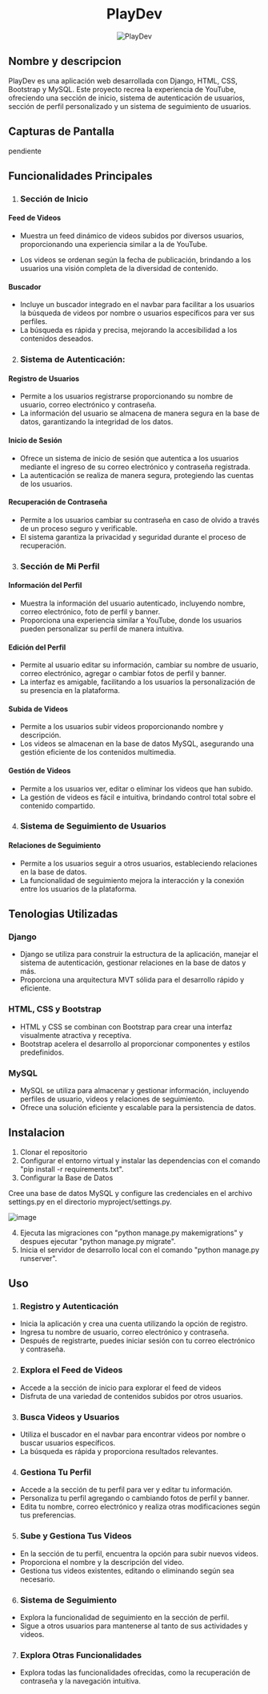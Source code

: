 <h1 align="center">
  <b>PlayDev</b>
</h1>

<p align="center">
  <img src="" alt="PlayDev">
</p>

## Nombre y descripcion 

PlayDev es una aplicación web desarrollada con Django, HTML, CSS, Bootstrap y MySQL. Este proyecto recrea la experiencia de YouTube, ofreciendo una sección de inicio, sistema de autenticación de usuarios, sección de perfil personalizado y un sistema de seguimiento de usuarios.

## Capturas de Pantalla

pendiente

## Funcionalidades Principales

1. ### Sección de Inicio

#### Feed de Videos

- Muestra un feed dinámico de videos subidos por diversos usuarios, proporcionando una experiencia similar a la de YouTube.

- Los videos se ordenan según la fecha de publicación, brindando a los usuarios una visión completa de la diversidad de contenido.

#### Buscador

- Incluye un buscador integrado en el navbar para facilitar a los usuarios la búsqueda de videos por nombre o usuarios específicos para ver sus perfiles.
- La búsqueda es rápida y precisa, mejorando la accesibilidad a los contenidos deseados.

2. ### Sistema de Autenticación:

#### Registro de Usuarios

- Permite a los usuarios registrarse proporcionando su nombre de usuario, correo electrónico y contraseña.
- La información del usuario se almacena de manera segura en la base de datos, garantizando la integridad de los datos.

#### Inicio de Sesión

- Ofrece un sistema de inicio de sesión que autentica a los usuarios mediante el ingreso de su correo electrónico y contraseña registrada.
- La autenticación se realiza de manera segura, protegiendo las cuentas de los usuarios.

#### Recuperación de Contraseña

- Permite a los usuarios cambiar su contraseña en caso de olvido a través de un proceso seguro y verificable.
- El sistema garantiza la privacidad y seguridad durante el proceso de recuperación.

3. ### Sección de Mi Perfil

#### Información del Perfil

- Muestra la información del usuario autenticado, incluyendo nombre, correo electrónico, foto de perfil y banner.
- Proporciona una experiencia similar a YouTube, donde los usuarios pueden personalizar su perfil de manera intuitiva.

#### Edición del Perfil

- Permite al usuario editar su información, cambiar su nombre de usuario, correo electrónico, agregar o cambiar fotos de perfil y banner.
- La interfaz es amigable, facilitando a los usuarios la personalización de su presencia en la plataforma.

#### Subida de Videos

- Permite a los usuarios subir videos proporcionando nombre y descripción.
- Los videos se almacenan en la base de datos MySQL, asegurando una gestión eficiente de los contenidos multimedia.

#### Gestión de Videos

- Permite a los usuarios ver, editar o eliminar los videos que han subido.
- La gestión de videos es fácil e intuitiva, brindando control total sobre el contenido compartido.

4. ### Sistema de Seguimiento de Usuarios

#### Relaciones de Seguimiento

- Permite a los usuarios seguir a otros usuarios, estableciendo relaciones en la base de datos.
- La funcionalidad de seguimiento mejora la interacción y la conexión entre los usuarios de la plataforma.

## Tenologias Utilizadas

### Django

- Django se utiliza para construir la estructura de la aplicación, manejar el sistema de autenticación, gestionar relaciones en la base de datos y más.
- Proporciona una arquitectura MVT sólida para el desarrollo rápido y eficiente.

### HTML, CSS y Bootstrap

- HTML y CSS se combinan con Bootstrap para crear una interfaz visualmente atractiva y receptiva.
- Bootstrap acelera el desarrollo al proporcionar componentes y estilos predefinidos.

### MySQL

- MySQL se utiliza para almacenar y gestionar información, incluyendo perfiles de usuario, videos y relaciones de seguimiento.
- Ofrece una solución eficiente y escalable para la persistencia de datos.

## Instalacion

1. Clonar el repositorio
2. Configurar el entorno virtual y instalar las dependencias con el comando "pip install -r requirements.txt".
3. Configurar la Base de Datos

Cree una base de datos MySQL y configure las credenciales en el archivo settings.py en el directorio myproject/settings.py.

![image](https://github.com/andresfr1409/BibliotecaDeCine/assets/138944864/d64f4f26-d464-4fe6-a33d-a51efb91e8a9)

4. Ejecuta las migraciones con "python manage.py makemigrations" y despues ejecutar "python manage.py migrate".
5. Inicia el servidor de desarrollo local con el comando "python manage.py runserver".

## Uso 

1. ### Registro y Autenticación
  
- Inicia la aplicación y crea una cuenta utilizando la opción de registro.
- Ingresa tu nombre de usuario, correo electrónico y contraseña.
- Después de registrarte, puedes iniciar sesión con tu correo electrónico y contraseña.

2. ### Explora el Feed de Videos

- Accede a la sección de inicio para explorar el feed de videos
- Disfruta de una variedad de contenidos subidos por otros usuarios.

3. ### Busca Videos y Usuarios

- Utiliza el buscador en el navbar para encontrar videos por nombre o buscar usuarios específicos.
- La búsqueda es rápida y proporciona resultados relevantes.

4. ### Gestiona Tu Perfil

- Accede a la sección de tu perfil para ver y editar tu información.
- Personaliza tu perfil agregando o cambiando fotos de perfil y banner.
- Edita tu nombre, correo electrónico y realiza otras modificaciones según tus preferencias.

5. ### Sube y Gestiona Tus Videos

- En la sección de tu perfil, encuentra la opción para subir nuevos videos.
- Proporciona el nombre y la descripción del video.
- Gestiona tus videos existentes, editando o eliminando según sea necesario.

6. ### Sistema de Seguimiento

- Explora la funcionalidad de seguimiento en la sección de perfil.
- Sigue a otros usuarios para mantenerse al tanto de sus actividades y videos.

7. ### Explora Otras Funcionalidades

- Explora todas las funcionalidades ofrecidas, como la recuperación de contraseña y la navegación intuitiva.






